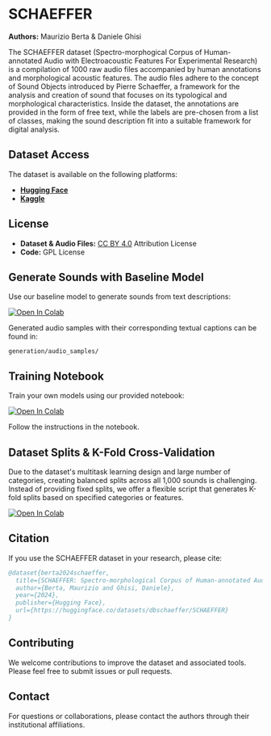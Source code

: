 # SCHAEFFER
**Authors:** Maurizio Berta & Daniele Ghisi

The SCHAEFFER dataset (Spectro-morphogical Corpus of Human-annotated Audio with Electroacoustic Features For Experimental Research) is a compilation of 1000 raw audio files accompanied by human annotations and morphological acoustic features. The audio files adhere to the concept of Sound Objects introduced by Pierre Schaeffer, a framework for the analysis and creation of sound that focuses on its typological and morphological characteristics. Inside the dataset, the annotations are provided in the form of free text, while the labels are pre-chosen from a list of classes, making the sound description fit into a suitable framework for digital analysis.

## Dataset Access

The dataset is available on the following platforms:

- **[Hugging Face](https://huggingface.co/datasets/dbschaeffer/SCHAEFFER)**
- **[Kaggle](https://www.kaggle.com/datasets/maurizioberta/test-schaeffer)**

## License

- **Dataset & Audio Files:** [CC BY 4.0](https://creativecommons.org/licenses/by/4.0/) Attribution License
- **Code:** GPL License


## Generate Sounds with Baseline Model

Use our baseline model to generate sounds from text descriptions:

[![Open In Colab](https://colab.research.google.com/assets/colab-badge.svg)](https://colab.research.google.com/drive/1X688Jqzq_EyNugP8GO5hctqOs0Sr-ll5?usp=sharing)

Generated audio samples with their corresponding textual captions can be found in:
```
generation/audio_samples/
```

## Training Notebook

Train your own models using our provided notebook:

[![Open In Colab](https://colab.research.google.com/assets/colab-badge.svg)](https://colab.research.google.com/github/mauriziobrt/SCHAEFFER/blob/main/generation/dataset_riffusion.ipynb)

Follow the instructions in the notebook.

## Dataset Splits & K-Fold Cross-Validation

Due to the dataset's multitask learning design and large number of categories, creating balanced splits across all 1,000 sounds is challenging. Instead of providing fixed splits, we offer a flexible script that generates K-fold splits based on specified categories or features.

[![Open In Colab](https://colab.research.google.com/assets/colab-badge.svg)](https://colab.research.google.com/drive/1tyBqCR7kBN30bdpDpdihrcun4X_kRltI?usp=sharing)

## Citation

If you use the SCHAEFFER dataset in your research, please cite:

```bibtex
@dataset{berta2024schaeffer,
  title={SCHAEFFER: Spectro-morphological Corpus of Human-annotated Audio with Electroacoustic Features For Experimental Research},
  author={Berta, Maurizio and Ghisi, Daniele},
  year={2024},
  publisher={Hugging Face},
  url={https://huggingface.co/datasets/dbschaeffer/SCHAEFFER}
}
```

## Contributing

We welcome contributions to improve the dataset and associated tools. Please feel free to submit issues or pull requests.

## Contact

For questions or collaborations, please contact the authors through their institutional affiliations.

